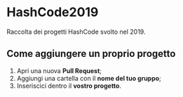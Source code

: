 # HashCode2019
Raccolta dei progetti HashCode svolto nel 2019.
## Come aggiungere un proprio progetto
1. Apri una nuova **Pull Request**;
2. Aggiungi una cartella con il **nome del tuo gruppo**;
3. Inseriscici dentro il **vostro progetto**.
